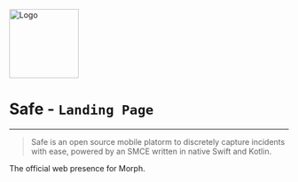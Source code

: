 <img width="125" height="125" src="https://i.ibb.co/8c5VDRr/thumbnail.png" alt="Logo">

# Safe - `Landing Page`
---

> Safe is an open source mobile platorm to discretely capture incidents with ease, powered by an SMCE written in native Swift and Kotlin.

The official web presence for Morph.



